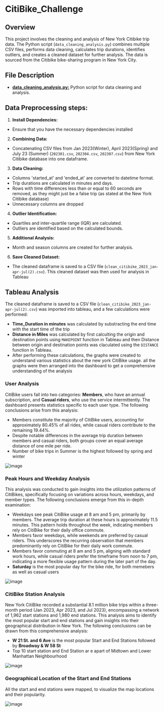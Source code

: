 # CitiBike_Challenge

## Overview

This project involves the cleaning and analysis of New York Citibike trip data. The Python script (`data_cleaning_analysis.py`) combines multiple CSV files, performs data cleaning, calculates trip durations, identifies outliers, and creates a cleaned dataset for further analysis. The data is sourced from the Citibike bike-sharing program in New York City.

## File Description

- **[data_cleaning_analysis.py:](https://github.com/NikitaGahoi/CitiBike_Challenge/blob/main/CitiBike_data_preprocessing.ipynb)** Python script for data cleaning and analysis.

## Data Preprocessing steps:

1. **Install Dependencies:**
- Ensure that you have the necessary dependencies installed
2.  **Combining Data:**
- Concatenating CSV files from Jan 2023(Winter), April 2023(Spring) and July 23 (Summer) (`202301.csv`, `202304.csv`, `202307.csv`) from New York Citibike database into one dataframe.
3. **Data Cleaning:**
- Columns 'started_at' and 'ended_at' are converted to datetime format.
- Trip durations are calculated in minutes and days.
- Rows with time differences less than or equal to 60 seconds are removed, as they might just be a false trip (as stated at the New York Citibike database)
- Unnecessary columns are dropped
4. **Outlier Identification:**
- Quartiles and inter-quartile range (IQR) are calculated.
- Outliers are identified based on the calculated bounds.
5. **Additional Analysis:**
- Month and season columns are created for further analysis.
6. **Save Cleaned Dataset:**
- The cleaned dataframe is saved to a CSV file (`clean_citibike_2023_jan-apr-jul(2).csv`). This cleaned dataset was then used for analysis in Tableau

## Tableau Analysis
The cleaned dataframe is saved to a CSV file (`clean_citibike_2023_jan-apr-jul(2).csv`) was imported into tableau, and a few calculations were performed:
-  **Time_Duration in minutes** was calculated by substracting the end time with the start time of the trip
-  **Distance in Miles** was calculated by first calculting the origin and destination points using `MAKEPOINT` function in Tableau and then Distance between origin and destination points was claculated using the `DISTANCE` function in Tableau.
-  After performing these calculations, the graphs were created to understand various statistics about the new york CitiBike usage. all the graphs were then arranged into the dashboard to get a comprehensive understanding of the analysis

### User Analysis  

CitiBike users fall into two categories: **Members**, who have an annual subscription, and **Casual riders**, who use the service intermittently. The dashboard presents statistics specific to each user type. The following conclusions arise from this analysis:
-  Members constitute the majority of CitiBike users, accounting for approximately 80.45% of all rides, while casual riders contribute to the remaining 19.44%.
-  Despite notable differences in the average trip duration between members and casual riders, both groups cover an equal average distance of one mile per ride.
-  Number of bike trips in Summer is the highest followed by spring and winter

![image](https://github.com/NikitaGahoi/CitiBike_Challenge/assets/136101293/3bc59db6-dbea-4ac0-b464-77b23f65ddf4)

### Peak Hours and Weekday Analysis 

This analysis was conducted to gain insights into the utilization patterns of CitiBikes, specifically focusing on variations across hours, weekdays, and member types. The following conclusions emerge from this in-depth examination:
-  Weekdays see peak CitiBike usage at 8 am and 5 pm, primarily by members. The average trip duration at these hours is approximately 11.5 minutes. This pattern holds throughout the week, indicating members rely on CitiBike for their daily office commute.
-  Members favor weekdays, while weekends are preferred by casual riders. This underscores the recurring observation that members predominantly rely on CitiBike for their daily work commute.
-  Members favor commuting at 8 am and 5 pm, aligning with standard work hours, while casual riders prefer the timeframe from noon to 7 pm,  indicating a more flexible usage pattern during the later part of the day.
-  **Saturday** is the most popular day for the bike ride, for both memebers as well as casual users

![image](https://github.com/NikitaGahoi/CitiBike_Challenge/assets/136101293/a1e34b97-f3bb-4cc0-b356-7b87b1bdacc2)

### CitiBike Station Analysis

New York CitiBike recorded a substantial 8.1 million bike trips within a three-month period (Jan 2023, Apr 2023, and Jul 2023), encompassing a network of 1,962 start stations and 1,980 end stations. This analysis aims to identify the most popular start and end stations and gain insights into their geographical distribution in New York. The following conclusions can be drawn from this comprehensive analysis:
-  **W 21 St. and 6 Ave** is the most popular Start and End Stations followed by **Broadway & W 58 St**
-  Top 10 start station and End Station ar e apart of Midtown and Lower Manhattan Neighbourhood

![image](https://github.com/NikitaGahoi/CitiBike_Challenge/assets/136101293/6cc08247-4750-43cf-be67-839e3f972a93)

### Geographical Location of the Start and End Stations
All the start and end stations were mapped, to visualize the map locations and their popularity.

![image](https://github.com/NikitaGahoi/CitiBike_Challenge/assets/136101293/db96b79e-86e6-4828-a873-d7b4016719e2)













